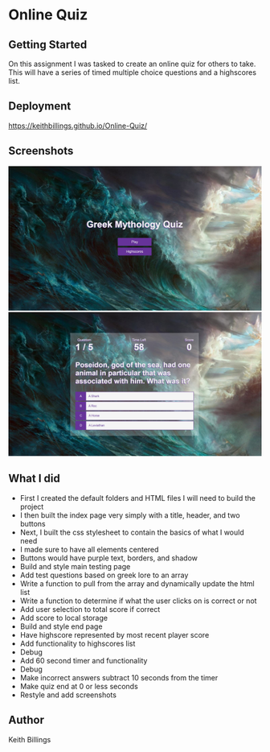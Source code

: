 # Online Quiz

## Getting Started

On this assignment I was tasked to create an online quiz for others to take. This will have a series of timed multiple choice questions and a highscores list.  

## Deployment

https://keithbillings.github.io/Online-Quiz/

## Screenshots

![Screenshot1](/Assets/images/Screenshot1.png)
![Screenshot2](/Assets/images/Screenshot2.png)

## What I did

  * First I created the default folders and HTML files I will need to build the project
  * I then built the index page very simply with a title, header, and two buttons
  * Next, I built the css stylesheet to contain the basics of what I would need
  * I made sure to have all elements centered
  * Buttons would have purple text, borders, and shadow
  * Build and style main testing page
  * Add test questions based on greek lore to an array
  * Write a function to pull from the array and dynamically update the html list
  * Write a function to determine if what the user clicks on is correct or not
  * Add user selection to total score if correct
  * Add score to local storage 
  * Build and style end page
  * Have highscore represented by most recent player score
  * Add functionality to highscores list
  * Debug
  * Add 60 second timer and functionality
  * Debug
  * Make incorrect answers subtract 10 seconds from the timer
  * Make quiz end at 0 or less seconds
  * Restyle and add screenshots

## Author

Keith Billings
